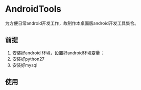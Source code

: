 # AndroidTools

为方便日常android开发工作，故制作本桌面版android开发工具集合。

## 前提

1. 安装好android 环境，设置好android环境变量；
2. 安装好python27
3. 安装好mysql

## 使用
